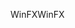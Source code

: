 <span data-ttu-id="e74e3-101">WinFX</span><span class="sxs-lookup"><span data-stu-id="e74e3-101">WinFX</span></span>